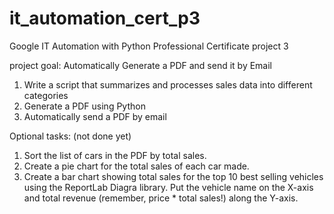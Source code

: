 # it_automation_cert_p3
Google IT Automation with Python Professional Certificate project 3

project goal: Automatically Generate a PDF and send it by Email
1. Write a script that summarizes and processes sales data into different categories
2. Generate a PDF using Python
3. Automatically send a PDF by email

Optional tasks: (not done yet)
1. Sort the list of cars in the PDF by total sales.
2. Create a pie chart for the total sales of each car made.
3. Create a bar chart showing total sales for the top 10 best selling vehicles using the ReportLab Diagra library. Put the vehicle name on the X-axis and total revenue (remember, price * total sales!) along the Y-axis.
